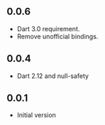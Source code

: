 ## 0.0.6

- Dart 3.0 requirement.
- Remove unofficial bindings.

## 0.0.4

- Dart 2.12 and null-safety

## 0.0.1

- Initial version
